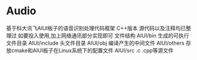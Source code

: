 # Audio
基于科大讯飞AIUI板子的语音识别处理代码框架 C++版本
源代码以及注释均已整理过 如要投入使用,加上网络通讯部分实现即可
文件结构
AIUI/bin	生成的可执行文件目录
AIUI/include	头文件目录
AIUI/obj	编译产生的中间文件
AIUI/others 	存放cmake和AIUI板子在Linux系统下的配置文件
AIUI/src	.c .cpp等源文件

